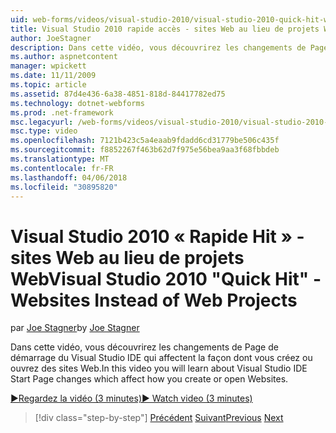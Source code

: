 ```yaml
---
uid: web-forms/videos/visual-studio-2010/visual-studio-2010-quick-hit-websites-instead-of-web-projects
title: Visual Studio 2010 rapide accès - sites Web au lieu de projets Web | Documents Microsoft
author: JoeStagner
description: Dans cette vidéo, vous découvrirez les changements de Page de démarrage du Visual Studio IDE qui affectent la façon dont vous créez ou ouvrez des sites Web.
ms.author: aspnetcontent
manager: wpickett
ms.date: 11/11/2009
ms.topic: article
ms.assetid: 87d4e436-6a38-4851-818d-84417782ed75
ms.technology: dotnet-webforms
ms.prod: .net-framework
msc.legacyurl: /web-forms/videos/visual-studio-2010/visual-studio-2010-quick-hit-websites-instead-of-web-projects
msc.type: video
ms.openlocfilehash: 7121b423c5a4eaab9fdadd6cd31779be506c435f
ms.sourcegitcommit: f8852267f463b62d7f975e56bea9aa3f68fbbdeb
ms.translationtype: MT
ms.contentlocale: fr-FR
ms.lasthandoff: 04/06/2018
ms.locfileid: "30895820"
---
```

<a name="visual-studio-2010-quick-hit---websites-instead-of-web-projects"></a><span data-ttu-id="3522d-103">Visual Studio 2010 « Rapide Hit » - sites Web au lieu de projets Web</span><span class="sxs-lookup"><span data-stu-id="3522d-103">Visual Studio 2010 "Quick Hit" - Websites Instead of Web Projects</span></span>
====================
<span data-ttu-id="3522d-104">par [Joe Stagner](https://github.com/JoeStagner)</span><span class="sxs-lookup"><span data-stu-id="3522d-104">by [Joe Stagner](https://github.com/JoeStagner)</span></span>

<span data-ttu-id="3522d-105">Dans cette vidéo, vous découvrirez les changements de Page de démarrage du Visual Studio IDE qui affectent la façon dont vous créez ou ouvrez des sites Web.</span><span class="sxs-lookup"><span data-stu-id="3522d-105">In this video you will learn about Visual Studio IDE Start Page changes which affect how you create or open Websites.</span></span> 

[<span data-ttu-id="3522d-106">&#9654;Regardez la vidéo (3 minutes)</span><span class="sxs-lookup"><span data-stu-id="3522d-106">&#9654; Watch video (3 minutes)</span></span>](https://channel9.msdn.com/Blogs/ASP-NET-Site-Videos/visual-studio-2010-quick-hit-websites-instead-of-web-projects)

> [!div class="step-by-step"]
> <span data-ttu-id="3522d-107">[Précédent](visual-studio-2010-quick-hit-new-multi-targeting.md)
> [Suivant](visual-studio-2010-quick-hit-snippets-intellisense.md)</span><span class="sxs-lookup"><span data-stu-id="3522d-107">[Previous](visual-studio-2010-quick-hit-new-multi-targeting.md)
[Next](visual-studio-2010-quick-hit-snippets-intellisense.md)</span></span>
